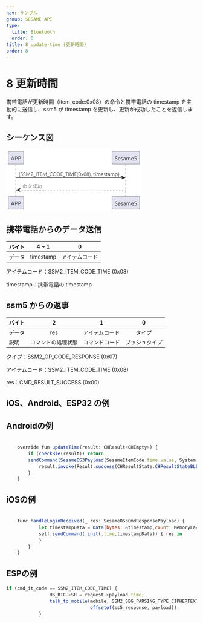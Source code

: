 ```yaml
---
nav: サンプル
group: SESAME API
type:
  title: Bluetooth
  order: 0
title: 8_update-time (更新時間)
order: 8
---
```


# 8 更新時間

携帯電話が更新時間（item_code:0x08）の命令と携帯電話の timestamp を主動的に送信し、ssm5 が timestamp を更新し、更新が成功したことを返信します。

## シーケンス図

<p align="left" >
  <img src="./src/time/time循序圖.png" alt="" title="">
</p>

## 携帯電話からのデータ送信

| バイト |   4 ~ 1   |       0        |
| ------ | :-------: | :------------: |
| データ | timestamp | アイテムコード |

アイテムコード：SSM2_ITEM_CODE_TIME (0x08)

timestamp：携帯電話の timestamp

## ssm5 からの返事

| バイト |         2          |       1        |       0        |
| ------ | :----------------: | :------------: | :------------: |
| データ |        res         | アイテムコード |     タイプ     |
| 説明   | コマンドの処理状態 | コマンドコード | プッシュタイプ |

タイプ：SSM2_OP_CODE_RESPONSE (0x07)

アイテムコード：SSM2_ITEM_CODE_TIME (0x08)

res：CMD_RESULT_SUCCESS (0x00)

## iOS、Android、ESP32 の例
 ## Androidの例

```jsx | pure

    override fun updateTime(result: CHResult<CHEmpty>) {
        if (checkBle(result)) return
        sendCommand(SesameOS3Payload(SesameItemCode.time.value, System.currentTimeMillis().toUInt32ByteArray()), DeviceSegmentType.cipher) { res ->
            result.invoke(Result.success(CHResultState.CHResultStateBLE(CHEmpty())))
        }
    }

```

## iOSの例

```jsx | pure

    func handleLoginReceived(_ res: SesameOS3CmdResponsePayload) {
            let timestampData = Data(bytes: &timestamp,count: MemoryLayout.size(ofValue: timestamp))
            self.sendCommand(.init(.time,timestampData)) { res in
            }
        }
    }

```

## ESPの例

```jsx | pure
if (cmd_it_code == SSM2_ITEM_CODE_TIME) {
                HS_RTC->SR = request->payload.time;
                talk_to_mobile(mobile, SSM2_SEG_PARSING_TYPE_CIPHERTEXT, (uint8_t *) ss5_res,
                               offsetof(ss5_response, payload));
            }
``` 
